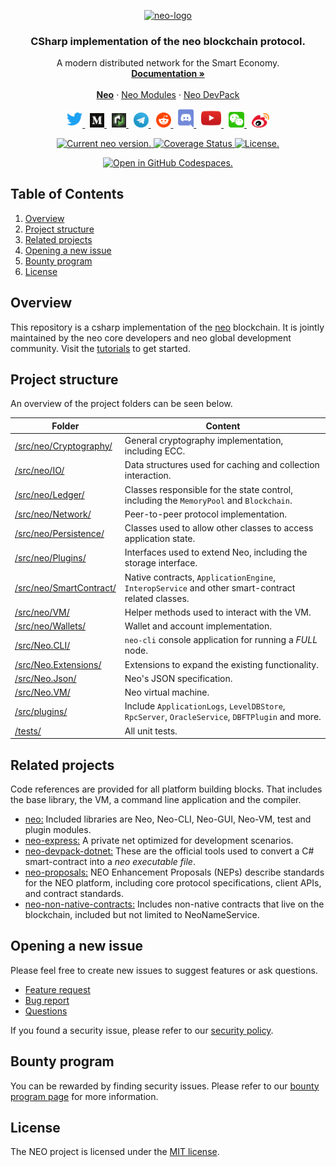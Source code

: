 <p align="center">
  <a href="https://neo.org/">
      <img
      src="https://neo3.azureedge.net/images/logo%20files-dark.svg"
      width="250px" alt="neo-logo">
  </a>
</p>

<h3 align="center">CSharp implementation of the neo blockchain protocol.</h3>

<p align="center">
   A modern distributed network for the Smart Economy.
  <br>
  <a href="https://docs.neo.org/"><strong>Documentation »</strong></a>
  <br>
  <br>
  <a href="https://github.com/neo-project/neo"><strong>Neo</strong></a>
  ·
  <a href="https://github.com/neo-project/neo-modules">Neo Modules</a>
  ·
  <a href="https://github.com/neo-project/neo-devpack-dotnet">Neo DevPack</a>
</p>
<p align="center">
  <a href="https://twitter.com/neo_blockchain">
      <img
      src=".github/images/twitter-logo.png"
      width="25px">
  </a>
  &nbsp;
  <a href="https://medium.com/neo-smart-economy">
      <img
      src=".github/images/medium-logo.png"
      width="23px">
  </a>
  &nbsp;
  <a href="https://neonewstoday.com">
      <img
      src=".github/images/nnt-logo.jpg"
      width="23px">
  </a>
  &nbsp;
  <a href="https://t.me/NEO_EN">
      <img
      src=".github/images/telegram-logo.png"
      width="24px" >
  </a>
  &nbsp;
  <a href="https://www.reddit.com/r/NEO/">
      <img
      src=".github/images/reddit-logo.png"
      width="24px">
  </a>
  &nbsp;
  <a href="https://discord.io/neo">
      <img
      src=".github/images/discord-logo.png"
      width="25px">
  </a>
  &nbsp;
  <a href="https://www.youtube.com/neosmarteconomy">
      <img
      src=".github/images/youtube-logo.png"
      width="32px">
  </a>
  &nbsp;
  <!--How to get a link? -->
  <a href="https://neo.org/">
      <img
      src=".github/images/we-chat-logo.png"
      width="25px">
  </a>
  &nbsp;
  <a href="https://weibo.com/neosmarteconomy">
      <img
      src=".github/images/weibo-logo.png"
      width="28px">
  </a>
</p>
<p align="center">
  <a href="https://github.com/neo-project/neo/releases">
    <img src="https://badge.fury.io/gh/neo-project%2Fneo.svg" alt="Current neo version.">
  </a>
  <a href='https://coveralls.io/github/neo-project/neo'>
    <img src='https://coveralls.io/repos/github/neo-project/neo/badge.svg' alt='Coverage Status' />
  </a>
  <a href="https://github.com/neo-project/neo/blob/master/LICENSE">
    <img src="https://img.shields.io/badge/license-MIT-blue.svg" alt="License.">
  </a>
</p>

<p align="center">
  <a href="https://codespaces.new/neo-project/neo">
    <img src="https://github.com/codespaces/badge.svg" alt="Open in GitHub Codespaces.">
  </a>
</p>


## Table of Contents
1. [Overview](#overview)
2. [Project structure](#project-structure)
3. [Related projects](#related-projects)
4. [Opening a new issue](#opening-a-new-issue)
5. [Bounty program](#bounty-program)
6. [License](#license)

## Overview
This repository is a csharp implementation of the [neo](https://neo.org) blockchain. It is jointly maintained by the neo core developers and neo global development community.
Visit the [tutorials](https://docs.neo.org) to get started.


## Project structure
An overview of the project folders can be seen below.

|Folder|Content|
|---|---|
|[/src/neo/Cryptography/](https://github.com/neo-project/neo/tree/master/src/Neo/Cryptography)|General cryptography implementation, including ECC.|
|[/src/neo/IO/](https://github.com/neo-project/neo/tree/master/src/Neo/IO)|Data structures used for caching and collection interaction.|
|[/src/neo/Ledger/](https://github.com/neo-project/neo/tree/master/src/Neo/Ledger)|Classes responsible for the state control, including the `MemoryPool` and `Blockchain`.|
|[/src/neo/Network/](https://github.com/neo-project/neo/tree/master/src/Neo/Network)|Peer-to-peer protocol implementation.|
|[/src/neo/Persistence/](https://github.com/neo-project/neo/tree/master/src/Neo/Persistence)|Classes used to allow other classes to access application state.|
|[/src/neo/Plugins/](https://github.com/neo-project/neo/tree/master/src/Neo/Plugins)|Interfaces used to extend Neo, including the storage interface.|
|[/src/neo/SmartContract/](https://github.com/neo-project/neo/tree/master/src/Neo/SmartContract)|Native contracts, `ApplicationEngine`, `InteropService` and other smart-contract related classes.|
|[/src/neo/VM/](https://github.com/neo-project/neo/tree/master/src/Neo/VM)|Helper methods used to interact with the VM.|
|[/src/neo/Wallets/](https://github.com/neo-project/neo/tree/master/src/Neo/Wallets)|Wallet and account implementation.|
|[/src/Neo.CLI/](https://github.com/neo-project/neo/tree/master/src/Neo.CLI)| `neo-cli` console application for running a _FULL_ node.|
|[/src/Neo.Extensions/](https://github.com/neo-project/neo/tree/master/src/Neo.Extensions)| Extensions to expand the existing functionality.|
|[/src/Neo.Json/](https://github.com/neo-project/neo/tree/master/src/Neo.Json)| Neo's JSON specification.|
|[/src/Neo.VM/](https://github.com/neo-project/neo/tree/master/src/Neo.VM)|Neo virtual machine.|
|[/src/plugins/](https://github.com/neo-project/neo/tree/master/src/Plugins)| Include `ApplicationLogs`, `LevelDBStore`, `RpcServer`, `OracleService`, `DBFTPlugin` and more.|
|[/tests/](https://github.com/neo-project/neo/tree/master/tests)|All unit tests.|

## Related projects
Code references are provided for all platform building blocks. That includes the base library, the VM, a command line application and the compiler.

* [neo:](https://github.com/neo-project/neo/) Included libraries are Neo, Neo-CLI, Neo-GUI, Neo-VM, test and plugin modules.
* [neo-express:](https://github.com/neo-project/neo-express/) A private net optimized for development scenarios.
* [neo-devpack-dotnet:](https://github.com/neo-project/neo-devpack-dotnet/) These are the official tools used to convert a C# smart-contract into a *neo executable file*.
* [neo-proposals:](https://github.com/neo-project/proposals) NEO Enhancement Proposals (NEPs) describe standards for the NEO platform, including core protocol specifications, client APIs, and contract standards.
* [neo-non-native-contracts:](https://github.com/neo-project/non-native-contracts) Includes non-native contracts that live on the blockchain, included but not limited to NeoNameService.

## Opening a new issue
Please feel free to create new issues to suggest features or ask questions.

- [Feature request](https://github.com/neo-project/neo/issues/new?assignees=&labels=discussion&template=feature-or-enhancement-request.md&title=)
- [Bug report](https://github.com/neo-project/neo/issues/new?assignees=&labels=&template=bug_report.md&title=)
- [Questions](https://github.com/neo-project/neo/issues/new?assignees=&labels=question&template=questions.md&title=)

If you found a security issue, please refer to our [security policy](https://github.com/neo-project/neo/security/policy).

## Bounty program
You can be rewarded by finding security issues. Please refer to our [bounty program page](https://neo.org/bounty) for more information.

## License
The NEO project is licensed under the [MIT license](LICENSE).
